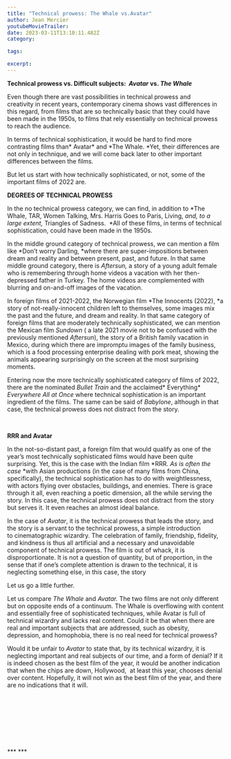 ```yaml
---
title: "Technical prowess: The Whale vs.Avatar"
author: Jean Mercier
youtubeMovieTrailer: 
date: 2023-03-11T13:10:11.482Z
category:

tags:

excerpt: 
---
```

**Technical prowess vs. Difficult subjects:  *Avatar* vs. *The* *Whale***

Even though there are vast possibilities in technical prowess and creativity in recent years, contemporary cinema shows vast differences in this regard, from films that are so technically basic that they could have been made in the 1950s, to films that rely essentially on technical prowess to reach the audience.

In terms of technical sophistication, it would be hard to find more contrasting films than* Avatar* and *The Whale. *Yet, their differences are not only in technique, and we will come back later to other important differences between the films.

But let us start with how technically sophisticated, or not, some of the important films of 2022 are.

**DEGREES OF TECHNICAL PROWESS**

In the no technical prowess category, we can find, in addition to *The Whale, TAR, Women Talking, Mrs. Harris Goes to Paris, Living, *and, to a large extent,* Triangles of Sadness.  *All of these films, in terms of technical sophistication, could have been made in the 1950s.

In the middle ground category of technical prowess, we can mention a film like \*Don’t worry Darling, \*where there are super-impositions between dream and reality and between present, past, and future. In that same middle ground category, there is *Aftersun,* a story of a young adult female who is remembering through home videos a vacation with her then-depressed father in Turkey. The home videos are complemented with blurring and on-and-off images of the vacation.

In foreign films of 2021-2022, the Norwegian film *The Innocents (2022), *a story of not-really-innocent children left to themselves, some images mix the past and the future, and dream and reality. In that same category of foreign films that are moderately technically sophisticated, we can mention the Mexican film *Sundown* ( a late 2021 movie not to be confused with the previously mentioned *Aftersun*), the story of a British family vacation in Mexico, during which there are impromptu images of the family business, which is a food processing enterprise dealing with pork meat, showing the animals appearing surprisingly on the screen at the most surprising moments.

Entering now the more technically sophisticated category of films of 2022, there are the nominated *Bullet Train* and the acclaimed* Everything* *Everywhere All at Once* where technical sophistication is an important ingredient of the films. The same can be said of *Babylone*, although in that case, the technical prowess does not distract from the story.

 

**RRR and Avatar**

In the not-so-distant past, a foreign film that would qualify as one of the year’s most technically sophisticated films would have been quite surprising. Yet, this is the case with the Indian film *RRR. *As is often the case* *with Asian productions (in the case of many films from China, specifically), the technical sophistication has to do with weightlessness, with actors flying over obstacles, buildings, and enemies. There is grace through it all, even reaching a poetic dimension, all the while serving the story. In this case, the technical prowess does not distract from the story but serves it. It even reaches an almost ideal balance.

In the case of *Avatar*, it is the technical prowess that leads the story, and the story is a servant to the technical prowess, a simple introduction to cinematographic wizardry. The celebration of family, friendship, fidelity, and kindness is thus all artificial and a necessary and unavoidable component of technical prowess. The film is out of whack, it is disproportionate. It is not a question of quantity, but of proportion, in the sense that if one’s complete attention is drawn to the technical, it is neglecting something else, in this case, the story

Let us go a little further.

Let us compare *The Whale* and *Avatar.* The two films are not only different but on opposite ends of a continuum. The Whale is overflowing with content and essentially free of sophisticated techniques, while Avatar is full of technical wizardry and lacks real content. Could it be that when there are real and important subjects that are addressed, such as obesity, depression, and homophobia, there is no real need for technical prowess?

Would it be unfair to *Avatar* to state that, by its technical wizardry, it is neglecting important and real subjects of our time, and a form of denial? If it is indeed chosen as the best film of the year, it would be another indication that when the chips are down, Hollywood,  at least this year, chooses denial over content. Hopefully, it will not win as the best film of the year, and there are no indications that it will.&#x20;

 

 

 

 

*** ***

 

 